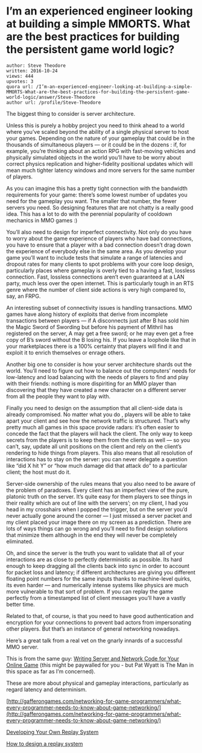 # I’m an experienced engineer looking at building a simple MMORTS. What are the best practices for building the persistent game world logic?

	author: Steve Theodore
	written: 2016-10-24
	views: 444
	upvotes: 3
	quora url: /I’m-an-experienced-engineer-looking-at-building-a-simple-MMORTS-What-are-the-best-practices-for-building-the-persistent-game-world-logic/answer/Steve-Theodore
	author url: /profile/Steve-Theodore


The biggest thing to consider is server architecture.

Unless this is purely a hobby project you need to think ahead to a world where you’ve scaled beyond the ability of a single physical server to host your games. Depending on the nature of your gameplay that could be in the thousands of simultaneous players — or it could be in the dozens : if, for example, you’re thinking about an action RPG with fast-moving vehicles and physically simulated objects in the world you’ll have to be worry about correct physics replication and higher-fidelity positional updates which will mean much tighter latency windows and more servers for the same number of players.

As you can imagine this has a pretty tight connection with the bandwidth requirements for your game: there’s some lowest number of updates you need for the gameplay you want. The smaller that number, the fewer servers you need. So designing features that are not chatty is a really good idea. This has a lot to do with the perennial popularity of cooldown mechanics in MMO games :)

You’ll also need to design for imperfect connectivity. Not only do you have to worry about the game experience of players who have bad connections, you have to ensure that a player with a bad connection doesn’t drag down the experience of everybody else in the same area. As you develop your game you’ll want to include tests that simulate a range of latencies and dropout rates for many clients to spot problems with your core loop design, particularly places where gameplay is overly tied to a having a fast, lossless connection. Fast, lossless connections aren’t even guaranteed at a LAN party, much less over the open internet. This is particularly tough in an RTS genre where the number of client side actions is very high compared to, say, an FRPG.

An interesting subset of connectivity issues is handling transactions. MMO games have along history of exploits that derive from incomplete transactions between players — if A disconnects just after B has sold him the Magic Sword of Swording but before his payment of Mithril has registered on the server, A may get a free sword; or he may even get a free copy of B’s sword without the B losing his. If you leave a loophole like that in your marketplaces there is a 100% certainty that players will find it and exploit it to enrich themselves or enrage others.

Another big one to consider is how your server architecture shards out the world. You’ll need to figure out how to balance out the computers’ needs for low-latency and load balancing with the needs of players to find and play with their friends: nothing is more dispiriting for an MMO player than discovering that they have created a new character on a different server from all the people they want to play with.

Finally you need to design on the assumption that all client-side data is already compromised. No matter what you do , players will be able to take apart your client and see how the network traffic is structured. That’s why pretty much all games in this space provide radars: it’s often easier to concede the fact that the players will hack the client. The only way to keep secrets from the players is to keep them from the clients as well — so you can’t, say, update all unit positions on the client and rely on the client’s rendering to hide things from players. This also means that all resolution of interactions has to stay on the server: you can never delegate a question like “did X hit Y” or “how much damage did that attack do” to a particular client; the host must do it.

Server-side ownership of the rules means that you also need to be aware of the problem of paradoxes. Every client has an imperfect view of the pure, platonic truth on the server. It’s quite easy for them players to see things in their reality which are out of line with the servers’; on my client, I had you head in my crosshairs when I popped the trigger, but on the server you’d never actually gone around the corner — I just missed a server packet and my client placed your image there on my screen as a prediction. There are lots of ways things can go wrong and you’ll need to find design solutions that minimize them although in the end they will never be completely eliminated.

Oh, and since the server is the truth you want to validate that all of your interactions are as close to perfectly deterministic as possible. Its hard enough to keep dragging all the clients back into sync in order to account for packet loss and latency; if different architectures are giving you different floating point numbers for the same inputs thanks to machine-level quirks, its even harder — and numerically intense systems like physics are much more vulnerable to that sort of problem. If you can replay the game perfectly from a timestamped list of client messages you’ll have a vastly better time.

Related to that, of course, is that you need to have good authentication and encryption for your connections to prevent bad actors from impersonating other players. But that’s an instance of general networking nowadays.

Here’s a great talk from a real vet on the gnarly innards of a successful MMO server.



This is from the same guy: [Writing Server and Network Code for Your Online Game](http://www.gdcvault.com/play/1015379/Writing-Server-and-Network-Code) (this might be paywalled for you - but Pat Wyatt is The Man in this space as far as I’m concerned).

These are more about physical and gameplay interactions, particularly as regard latency and determinism.

[http://gafferongames.com/networking-for-game-programmers/what-every-programmer-needs-to-know-about-game-networking/](http://gafferongames.com/networking-for-game-programmers/what-every-programmer-needs-to-know-about-game-networking/)

[Developing Your Own Replay System](http://www.gamasutra.com/view/feature/2029/developing_your_own_replay_system.php)

[How to design a replay system](http://gamedev.stackexchange.com/questions/6080/how-to-design-a-replay-system)


